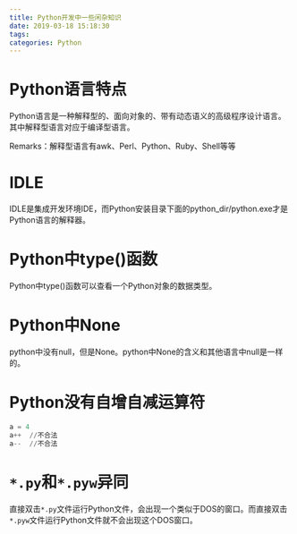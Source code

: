 ```yaml
---
title: Python开发中一些闲杂知识
date: 2019-03-18 15:18:30
tags:
categories: Python
---
```


# Python语言特点

Python语言是一种解释型的、面向对象的、带有动态语义的高级程序设计语言。其中解释型语言对应于编译型语言。

Remarks：解释型语言有awk、Perl、Python、Ruby、Shell等等

# IDLE

IDLE是集成开发环境IDE，而Python安装目录下面的python_dir/python.exe才是Python语言的解释器。

# Python中type()函数

Python中type()函数可以查看一个Python对象的数据类型。

# Python中None

python中没有null，但是None。python中None的含义和其他语言中null是一样的。

# Python没有自增自减运算符

```python
a = 4
a++  //不合法
a--  //不合法
```

# `*.py`和`*.pyw`异同

直接双击`*.py`文件运行Python文件，会出现一个类似于DOS的窗口。而直接双击`*.pyw`文件运行Python文件就不会出现这个DOS窗口。
